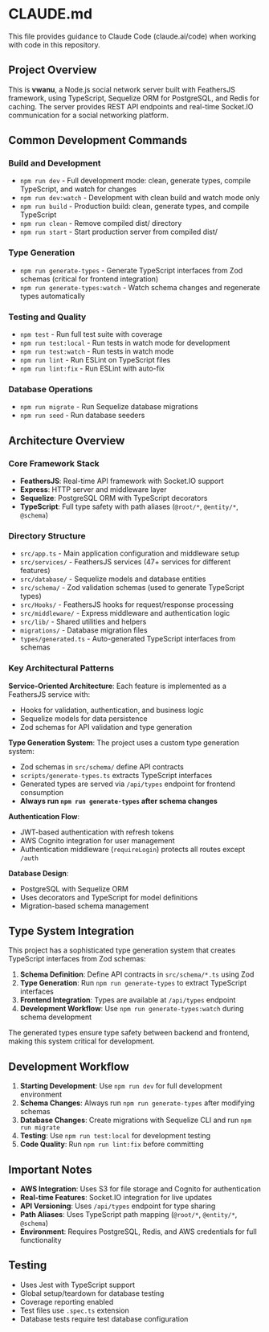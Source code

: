 # CLAUDE.md

This file provides guidance to Claude Code (claude.ai/code) when working with code in this repository.

## Project Overview

This is **vwanu**, a Node.js social network server built with FeathersJS framework, using TypeScript, Sequelize ORM for PostgreSQL, and Redis for caching. The server provides REST API endpoints and real-time Socket.IO communication for a social networking platform.

## Common Development Commands

### Build and Development
- `npm run dev` - Full development mode: clean, generate types, compile TypeScript, and watch for changes
- `npm run dev:watch` - Development with clean build and watch mode only
- `npm run build` - Production build: clean, generate types, and compile TypeScript
- `npm run clean` - Remove compiled dist/ directory
- `npm run start` - Start production server from compiled dist/

### Type Generation
- `npm run generate-types` - Generate TypeScript interfaces from Zod schemas (critical for frontend integration)
- `npm run generate-types:watch` - Watch schema changes and regenerate types automatically

### Testing and Quality
- `npm test` - Run full test suite with coverage
- `npm run test:local` - Run tests in watch mode for development
- `npm run test:watch` - Run tests in watch mode
- `npm run lint` - Run ESLint on TypeScript files
- `npm run lint:fix` - Run ESLint with auto-fix

### Database Operations
- `npm run migrate` - Run Sequelize database migrations
- `npm run seed` - Run database seeders

## Architecture Overview

### Core Framework Stack
- **FeathersJS**: Real-time API framework with Socket.IO support
- **Express**: HTTP server and middleware layer
- **Sequelize**: PostgreSQL ORM with TypeScript decorators
- **TypeScript**: Full type safety with path aliases (`@root/*`, `@entity/*`, `@schema`)

### Directory Structure
- `src/app.ts` - Main application configuration and middleware setup
- `src/services/` - FeathersJS services (47+ services for different features)
- `src/database/` - Sequelize models and database entities
- `src/schema/` - Zod validation schemas (used to generate TypeScript types)
- `src/Hooks/` - FeathersJS hooks for request/response processing
- `src/middleware/` - Express middleware and authentication logic
- `src/lib/` - Shared utilities and helpers
- `migrations/` - Database migration files
- `types/generated.ts` - Auto-generated TypeScript interfaces from schemas

### Key Architectural Patterns

**Service-Oriented Architecture**: Each feature is implemented as a FeathersJS service with:
- Hooks for validation, authentication, and business logic
- Sequelize models for data persistence
- Zod schemas for API validation and type generation

**Type Generation System**: The project uses a custom type generation system:
- Zod schemas in `src/schema/` define API contracts
- `scripts/generate-types.ts` extracts TypeScript interfaces
- Generated types are served via `/api/types` endpoint for frontend consumption
- **Always run `npm run generate-types` after schema changes**

**Authentication Flow**:
- JWT-based authentication with refresh tokens
- AWS Cognito integration for user management
- Authentication middleware (`requireLogin`) protects all routes except `/auth`

**Database Design**:
- PostgreSQL with Sequelize ORM
- Uses decorators and TypeScript for model definitions
- Migration-based schema management

## Type System Integration

This project has a sophisticated type generation system that creates TypeScript interfaces from Zod schemas:

1. **Schema Definition**: Define API contracts in `src/schema/*.ts` using Zod
2. **Type Generation**: Run `npm run generate-types` to extract TypeScript interfaces
3. **Frontend Integration**: Types are available at `/api/types` endpoint
4. **Development Workflow**: Use `npm run generate-types:watch` during schema development

The generated types ensure type safety between backend and frontend, making this system critical for development.

## Development Workflow

1. **Starting Development**: Use `npm run dev` for full development environment
2. **Schema Changes**: Always run `npm run generate-types` after modifying schemas
3. **Database Changes**: Create migrations with Sequelize CLI and run `npm run migrate`
4. **Testing**: Use `npm run test:local` for development testing
5. **Code Quality**: Run `npm run lint:fix` before committing

## Important Notes

- **AWS Integration**: Uses S3 for file storage and Cognito for authentication
- **Real-time Features**: Socket.IO integration for live updates
- **API Versioning**: Uses `/api/types` endpoint for type sharing
- **Path Aliases**: Uses TypeScript path mapping (`@root/*`, `@entity/*`, `@schema`)
- **Environment**: Requires PostgreSQL, Redis, and AWS credentials for full functionality

## Testing

- Uses Jest with TypeScript support
- Global setup/teardown for database testing
- Coverage reporting enabled
- Test files use `.spec.ts` extension
- Database tests require test database configuration
